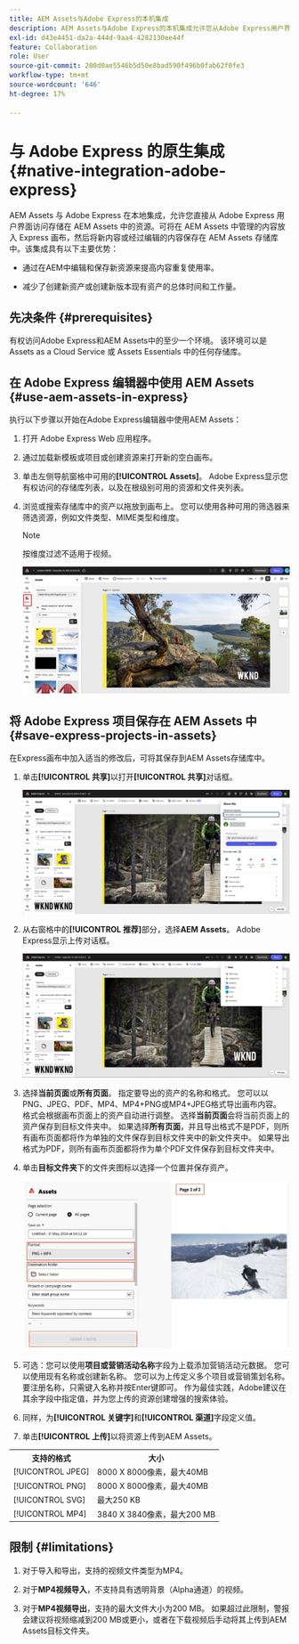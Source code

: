 ```yaml
---
title: AEM Assets与Adobe Express的本机集成
description: AEM Assets与Adobe Express的本机集成允许您从Adobe Express用户界面中直接访问AEM Assets中存储的资源。
exl-id: d43e4451-da2a-444d-9aa4-4282130ee44f
feature: Collaboration
role: User
source-git-commit: 200d0ae5546b5d50e8bad590f496b0fab62f0fe3
workflow-type: tm+mt
source-wordcount: '646'
ht-degree: 17%

---
```


# 与 Adobe Express 的原生集成 {#native-integration-adobe-express}

AEM Assets 与 Adobe Express 在本地集成，允许您直接从 Adobe Express 用户界面访问存储在 AEM Assets 中的资源。可将在 AEM Assets 中管理的内容放入 Express 画布，然后将新内容或经过编辑的内容保存在 AEM Assets 存储库中。该集成具有以下主要优势：

* 通过在AEM中编辑和保存新资源来提高内容重复使用率。

* 减少了创建新资产或创建新版本现有资产的总体时间和工作量。

## 先决条件 {#prerequisites}

有权访问Adobe Express和AEM Assets中的至少一个环境。 该环境可以是 Assets as a Cloud Service 或 Assets Essentials 中的任何存储库。

## 在 Adobe Express 编辑器中使用 AEM Assets {#use-aem-assets-in-express}

执行以下步骤以开始在Adobe Express编辑器中使用AEM Assets：

1. 打开 Adobe Express Web 应用程序。

2. 通过加载新模板或项目或创建资源来打开新的空白画布。

3. 单击左侧导航窗格中可用的&#x200B;**[!UICONTROL Assets]**。 Adobe Express显示您有权访问的存储库列表，以及在根级别可用的资源和文件夹列表。

4. 浏览或搜索存储库中的资产以拖放到画布上。 您可以使用各种可用的筛选器来筛选资源，例如文件类型、MIME类型和维度。

   >[!NOTE]
   >
   >按维度过滤不适用于视频。

   ![从 Assets 加载项纳入资源](assets/adobe-express-native-integration.png)


## 将 Adobe Express 项目保存在 AEM Assets 中 {#save-express-projects-in-assets}

在Express画布中加入适当的修改后，可将其保存到AEM Assets存储库中。

1. 单击&#x200B;**[!UICONTROL 共享]**&#x200B;以打开&#x200B;**[!UICONTROL 共享]**&#x200B;对话框。

   ![将资源保存在 AEM 中](assets/adobe-express-share.png)

2. 从右窗格中的&#x200B;**[!UICONTROL 推荐]**&#x200B;部分，选择&#x200B;**AEM Assets**。 Adobe Express显示上传对话框。

   ![将资源保存在 AEM 中](assets/adobe-express-aem.png)

3. 选择&#x200B;**当前页面**&#x200B;或&#x200B;**所有页面**。 指定要导出的资产的名称和格式。 您可以以PNG、JPEG、PDF、MP4、MP4+PNG或MP4+JPEG格式导出画布内容。 格式会根据画布页面上的资产自动进行调整。
选择&#x200B;**当前页面**&#x200B;会将当前页面上的资产保存到目标文件夹中。 如果选择&#x200B;**所有页面**，并且导出格式不是PDF，则所有画布页面都将作为单独的文件保存到目标文件夹中的新文件夹中。 如果导出格式为PDF，则所有画布页面都将作为单个PDF文件保存到目标文件夹中。

4. 单击&#x200B;**目标文件夹**&#x200B;下的文件夹图标以选择一个位置并保存资产。

   ![将资源保存在 AEM 中](/help/assets/assets/page-selection-and-destination-folder.svg)

5. 可选：您可以使用&#x200B;**项目或营销活动名称**&#x200B;字段为上载添加营销活动元数据。 您可以使用现有名称或创建新名称。 您可以为上传定义多个项目或营销策划名称。 要注册名称，只需键入名称并按Enter键即可。
作为最佳实践，Adobe建议在其余字段中指定值，并为您上传的资源创建增强的搜索体验。

6. 同样，为&#x200B;**[!UICONTROL 关键字]**&#x200B;和&#x200B;**[!UICONTROL 渠道]**&#x200B;字段定义值。

7. 单击&#x200B;**[!UICONTROL 上传]**&#x200B;以将资源上传到AEM Assets。

<table> 
    <tbody>
     <tr>
      <th><strong>支持的格式</strong></th>
      <th><strong>大小</strong></th>
     </tr>
    </tr>
    <tr>
        <td>[!UICONTROL JPEG]</td>
        <td> 8000 X 8000像素，最大40MB</td>
    </tr>
    <tr>
        <td>[!UICONTROL PNG]</td>
        <td> 8000 X 8000像素，最大40MB</td>
    </tr>
    <tr>
        <td>[!UICONTROL SVG]</td>
        <td> 最大250 KB</td>
    </tr>
    <tr>
    </tr>
    </tr>
    <tr>
        <td>[!UICONTROL MP4]</td>
        <td> 3840 X 3840像素，最大200 MB</td>
    </tr>
    </tbody>
</table>

## 限制 {#limitations}

1. 对于导入和导出，支持的视频文件类型为MP4。

2. 对于&#x200B;**MP4视频导入**，不支持具有透明背景（Alpha通道）的视频。
   <!--
   1. The maximum file size supported is 200 MB. If this limit exceeds, an alert message displays.
   2. The maximum supported resolution is 3840 X 3840 pixels.
   3. Videos with transparent backgrounds (alpha channel) are not supported.
   -->

3. 对于&#x200B;**MP4视频导出**，支持的最大文件大小为200 MB。 如果超过此限制，警报会建议将视频缩减到200 MB或更小，或者在下载视频后手动将其上传到AEM Assets目标文件夹。



